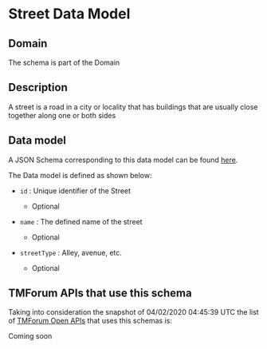 # Street Data Model

## Domain

The  schema is part of the  Domain

## Description

A street is a road in a city or locality that has buildings that are usually close together along one or both sides

## Data model

A JSON Schema corresponding to this data model can be found
[here](https://github.com/tmforum-rand/schemas/blob/candidates/Common/Street.schema.json).

The Data model is defined as shown below:
- `id` : Unique identifier of the Street

  - Optional

- `name` : The defined name of the street

  - Optional

- `streetType` : Alley, avenue, etc.

  - Optional





## TMForum APIs that use this schema

Taking into consideration the snapshot of 04/02/2020 04:45:39 UTC the list of [TMForum Open APIs](https://www.tmforum.org/open-apis/) that uses this schemas is:

Coming soon